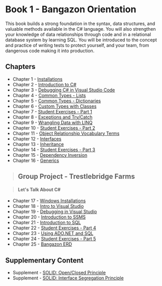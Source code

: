 # Book 1 - Bangazon Orientation

This book builds a strong foundation in the syntax, data structures, and valuable methods available in the C# language. You will also strengthen your knowledge of data relationships through code and in a relational database system by learning SQL. You will be introduced to the concept and practice of writing tests to protect yourself, and your team, from dangerous code making it into production.

## Chapters

* Chapter 1 - [Installations](./chapters/INSTALLATIONS.md)
* Chapter 2 - [Introduction to C#](./chapters/CSHARP_INTRO.md)
* Chapter 3 - [Debugging C# in Visual Studio Code](./chapters/DEBUGGING_VSCODE.md)
* Chapter 4 - [Common Types - Lists](./chapters/DATA_STRUCTURES_LIST.md)
* Chapter 5 - [Common Types - Dictionaries](./chapters/DATA_STRUCTURES_DICTIONARY.md)
* Chapter 6 - [Custom Types with Classes](./chapters/CLASSES_INTRO.md)
* Chapter 7 - [Student Exercises - Part 1](./chapters/STUDENT_EXERCISES_TYPES.md)
* Chapter 8 - [Exceptions and Try/Catch](./chapters/TRY_CATCH_INTRO.md)
* Chapter 9 - [Wrangling Data with LINQ](./chapters/LINQ_INTRO.md)
* Chapter 10 - [Student Exercises - Part 2](./chapters/STUDENT_EXERCISES_LINQ.md)
* Chapter 11 - [Object Relationship Vocabulary Terms](./chapters/RELATIONSHIPS.md)
* Chapter 12 - [Interfaces](./chapters/INTERFACES_INTRO.md)
* Chapter 13 - [Inheritance](./chapters/INHERITANCE_INTRO.md)
* Chapter 14 - [Student Exercises - Part 3](./chapters/STUDENT_EXERCISES_INHERITANCE.md)
* Chapter 15 - [Dependency Inversion](./chapters/DEPENDENCY_INVERSION.md)
* Chapter 16 - [Generics](./chapters/GENERICS_INTRO.md)

> ## __Group Project__ - Trestlebridge Farms

> #### Let's Talk About C#

* Chapter 17 - [Windows Installations](./chapters/WINDOWS_PRO_INSTALLS.md)
* Chapter 18 - [Intro to Visual Studio](./chapters/VISUAL_STUDIO.md)
* Chapter 19 - [Debugging in Visual Studio](./chapters/DEBUGGING_VS.md)
* Chapter 20 - [Introduction to SSMS](./chapters/SSMS_INTRO.md)
* Chapter 21 - [Introduction to SQL](./chapters/SQL_INTRO.md)
* Chapter 22 - [Student Exercises - Part 4](./chapters/STUDENT_EXERCISES_SQL.md)
* Chapter 23 - [Using ADO.NET and SQL](./chapters/ADONET_INTRO.md)
* Chapter 24 - [Student Exercises - Part 5](./chapters/STUDENT_EXERCISES_ADONET.md)
* Chapter 25 - [Bangazon ERD](./chapters/BANGAZON_ERD.md)

## Supplementary Content

* Supplement - [SOLID: Open/Closed Principle](./chapters/OPEN_CLOSED_PRINCIPLE.md)
* Supplement - [SOLID: Interface Segregation Principle](./chapters/INTERFACE_SEGREGATION_PRINCIPLE.md)
